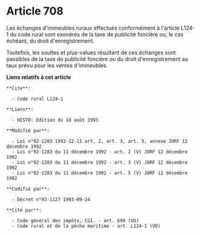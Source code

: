 # Article 708

Les échanges d'immeubles ruraux effectués conformément à l'article L124-1 du code rural sont exonérés de la taxe de publicité
foncière ou, le cas échéant, du droit d'enregistrement.

Toutefois, les soultes et plus-values résultant de ces échanges sont passibles de la taxe de publicité foncière ou du droit
d'enregistrement au taux prévu pour les ventes d'immeubles.

**Liens relatifs à cet article**

	**Cite**:

	  - Code rural L124-1

	**Liens**:

	  - HISTO: Edition du 18 août 1993

	**Modifié par**:

	  - Loi n°92-1283 1992-12-11 art. 2, art. 3, art. 5, annexe JORF 12 décembre 1992
	  - Loi n°92-1283 du 11 décembre 1992 - art. 2 (V) JORF 12 décembre 1992
	  - Loi n°92-1283 du 11 décembre 1992 - art. 3 (V) JORF 12 décembre 1992
	  - Loi n°92-1283 du 11 décembre 1992 - art. 5 (V) JORF 12 décembre 1992

	**Codifié par**:

	  - Décret n°93-1127 1993-09-24

	**Cité par**:

	  - Code général des impôts, CGI. - art. 699 (VD)
	  - Code rural et de la pêche maritime - art. L124-1 (VD)
